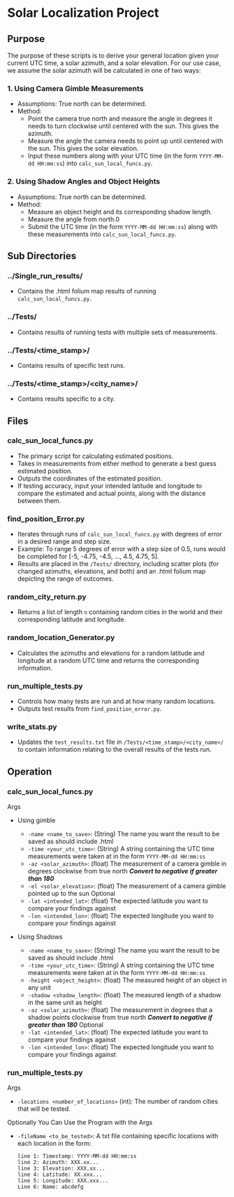 # Solar Localization Project

## Purpose

The purpose of these scripts is to derive your general location given your current UTC time, a solar azimuth, and a solar elevation. For our use case, we assume the solar azimuth will be calculated in one of two ways:

### 1. Using Camera Gimble Measurements
- Assumptions: True north can be determined.
- Method:
  - Point the camera true north and measure the angle in degrees it needs to turn clockwise until centered with the sun. This gives the azimuth.
  - Measure the angle the camera needs to point up until centered with the sun. This gives the solar elevation.
  - Input these numbers along with your UTC time (in the form `YYYY-MM-dd HH:mm:ss`) into `calc_sun_local_funcs.py`.

### 2. Using Shadow Angles and Object Heights
- Assumptions: True north can be determined.
- Method:
  - Measure an object height and its corresponding shadow length.
  - Measure the angle from north.0
  - Submit the UTC time (in the form `YYYY-MM-dd HH:mm:ss`) along with these measurements into `calc_sun_local_funcs.py`.

## Sub Directories

### ../Single_run_results/
- Contains the .html folium map results of running `calc_sun_local_funcs.py`.

### ../Tests/
- Contains results of running tests with multiple sets of measurements.

### ../Tests/<time_stamp>/
- Contains results of specific test runs.

### ../Tests/<time_stamp>/<city_name>/
- Contains results specific to a city.

## Files

### calc_sun_local_funcs.py
- The primary script for calculating estimated positions.
- Takes in measurements from either method to generate a best guess estimated position.
- Outputs the coordinates of the estimated position.
- If testing accuracy, input your intended latitude and longitude to compare the estimated and actual points, along with the distance between them.

### find_position_Error.py
- Iterates through runs of `calc_sun_local_funcs.py` with degrees of error in a desired range and step size.
- Example: To range 5 degrees of error with a step size of 0.5, runs would be completed for [-5, -4.75, -4.5, ..., 4.5, 4.75, 5].
- Results are placed in the `/Tests/` directory, including scatter plots (for changed azimuths, elevations, and both) and an .html folium map depicting the range of outcomes.

### random_city_return.py
- Returns a list of length `n` containing random cities in the world and their corresponding latitude and longitude.

### random_location_Generator.py
- Calculates the azimuths and elevations for a random latitude and longitude at a random UTC time and returns the corresponding information.

### run_multiple_tests.py
- Controls how many tests are run and at how many random locations.
- Outputs test results from `find_position_error.py`.

### write_stats.py
- Updates the `test_results.txt` file in `/Tests/<time_stamp>/<city_name>/` to contain information relating to the overall results of the tests run.

## Operation

### calc_sun_local_funcs.py
Args
  - Using gimble
    - `-name <name_to_save>`: (String) The name you want the result to be saved as should include .html
    - `-time <your_utc_time>`: (String) A string containing the UTC time measurements were taken at in the form `YYYY-MM-dd HH:mm:ss`
    - `-az <solar_azimuth>`: (float) The measurement of a camera gimble in degrees clockwise from true north ***Convert to negative if greater than 180***
    - `-el <solar_elevation>`: (float) The measurement of a camera gimble pointed up to the sun
    Optional
    - `-lat <intended_lat>`: (float) The expected latitude you want to compare your findings against
    - `-lon <intended_lon>`: (float) The expected longitude you want to compare your findings against

  - Using Shadows
    - `-name <name_to_save>`: (String) The name you want the result to be saved as should include .html
    - `-time <your_utc_time>`: (String) A string containing the UTC time measurements were taken at in the form `YYYY-MM-dd HH:mm:ss`
    - `-height <object_height>`: (float) The measured height of an object in any unit
    - `-shadow <shadow_length>`: (float) The measured length of a shadow in the same unit as height
    - `-az <solar_azimuth>`: (float) The measurement in degrees that a shadow points clockwise from true north ***Convert to negative if greater than 180***
    Optional
    - `-lat <intended_lat>`: (float) The expected latitude you want to compare your findings against
    - `-lon <intended_lon>`: (float) The expected longitude you want to compare your findings against

### run_multiple_tests.py
Args
  - `-locations <number_of_locations>` (int): The number of random cities that will be tested.

Optionally You Can Use the Program with the Args
  - `-fileName <to_be_tested>`: A txt file containing specific locations with each location in the form:

    ```
    line 1: Timestamp: YYYY-MM-dd HH:mm:ss
    line 2: Azimuth: XXX.xx...
    line 3: Elevation: XXX.xx...
    line 4: Latitude: XX.xxx...
    line 5: Longitude: XXX.xxx...
    Line 6: Name: abcdefg
    ```


